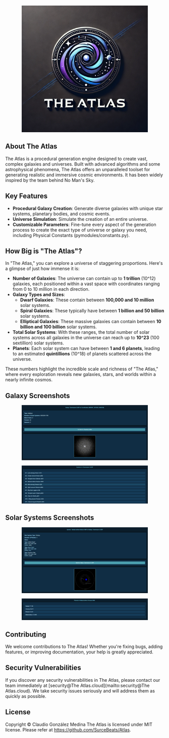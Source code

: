 <p align="center"><img src="https://github.com/SurceBeats/Atlas/blob/main/public/atlas-logo.png" width="400"></p>

## About The Atlas

The Atlas is a procedural generation engine designed to create vast, complex galaxies and universes. Built with advanced algorithms and some astrophysical phenomena, The Atlas offers an unparalleled toolset for generating realistic and immersive cosmic environments. It has been widely inspired by the team behind No Man's Sky.

## Key Features

- **Procedural Galaxy Creation**: Generate diverse galaxies with unique star systems, planetary bodies, and cosmic events.
- **Universe Simulation**: Simulate the creation of an entire universe.
- **Customizable Parameters**: Fine-tune every aspect of the generation process to create the exact type of universe or galaxy you need, including Physical Constants (pymodules/constants.py).

## How Big is "The Atlas"?

In "The Atlas," you can explore a universe of staggering proportions. Here's a glimpse of just how immense it is:

- **Number of Galaxies**: The universe can contain up to **1 trillion** (10^12) galaxies, each positioned within a vast space with coordinates ranging from 0 to 10 million in each direction.
- **Galaxy Types and Sizes**:
  - **Dwarf Galaxies**: These contain between **100,000 and 10 million** solar systems.
  - **Spiral Galaxies**: These typically have between **1 billion and 50 billion** solar systems.
  - **Elliptical Galaxies**: These massive galaxies can contain between **10 billion and 100 billion** solar systems.
- **Total Solar Systems**: With these ranges, the total number of solar systems across all galaxies in the universe can reach up to **10^23** (100 sextillion) solar systems.
- **Planets**: Each solar system can have between **1 and 6 planets**, leading to an estimated **quintillions** (10^18) of planets scattered across the universe.

These numbers highlight the incredible scale and richness of "The Atlas," where every exploration reveals new galaxies, stars, and worlds within a nearly infinite cosmos.

## Galaxy Screenshots
<p align="center"><img src="https://github.com/SurceBeats/Atlas/blob/main/public/galaxy.png" width="400" alt="The Atlas Logo"></p>
<p align="center"><img src="https://github.com/SurceBeats/Atlas/blob/main/public/galaxy-systems.png" width="400" alt="The Atlas Logo"></p>

## Solar Systems Screenshots
<p align="center"><img src="https://github.com/SurceBeats/Atlas/blob/main/public/system.png" width="400" alt="The Atlas Logo"></p>
<p align="center"><img src="https://github.com/SurceBeats/Atlas/blob/main/public/planets-system.png" width="400" alt="The Atlas Logo"></p>

## Contributing

We welcome contributions to The Atlas! Whether you're fixing bugs, adding features, or improving documentation, your help is greatly appreciated.

## Security Vulnerabilities

If you discover any security vulnerabilities in The Atlas, please contact our team immediately at [security@The Atlas.cloud](mailto:security@The Atlas.cloud). We take security issues seriously and will address them as quickly as possible.

## License

Copyright © Claudio González Medina
The Atlas is licensed under MIT license. Please refer at https://github.com/SurceBeats/Atlas.
